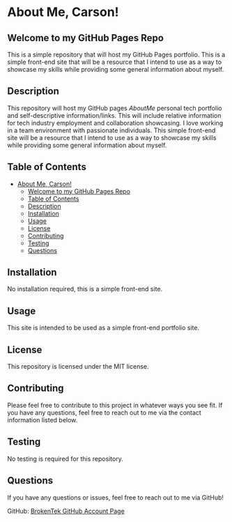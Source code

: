# About Me, Carson!
## Welcome to my GitHub Pages Repo

This is a simple repository that will host my GitHub Pages portfolio. This is a simple front-end site that will be a resource that I intend to use as a way to showcase my skills while providing some general information about myself.

## Description

This repository will host my GitHub pages *AboutMe* personal tech portfolio and self-descriptive information/links. This will include relative information for tech industry employment and collaboration showcasing. I love working in a team environment with passionate individuals. This simple front-end site will be a resource that I intend to use as a way to showcase my skills while providing some general information about myself.


## Table of Contents

- [About Me, Carson!](#about-me-carson)
  - [Welcome to my GitHub Pages Repo](#welcome-to-my-github-pages-repo)
  - [Table of Contents](#table-of-contents)
  - [Description](#description)
  - [Installation](#installation)
  - [Usage](#usage)
  - [License](#license)
  - [Contributing](#contributing)
  - [Testing](#testing)
  - [Questions](#questions)


## Installation

No installation required, this is a simple front-end site.

## Usage

This site is intended to be used as a simple front-end portfolio site.

## License

This repository is licensed under the MIT license.

## Contributing

Please feel free to contribute to this project in whatever ways you see fit. If you have any questions, feel free to reach out to me via the contact information listed below.

## Testing

No testing is required for this repository.

## Questions

If you have any questions or issues, feel free to reach out to me via GitHub!

GitHub: [BrokenTek GitHub Account Page](https://github.com/brokentek)


